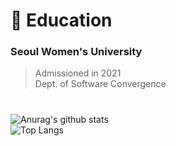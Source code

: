 # :school: Education
### Seoul Women's University 
> Admissioned in 2021<br>Dept. of Software Convergence
#
![Anurag's github stats](https://github-readme-stats.vercel.app/api?username=Skyminn&show_icons=true&theme=tokyonight)
<br>
![Top Langs](https://github-readme-stats.vercel.app/api/top-langs/?username=Skyminn&layout=compact&theme=tokyonight)

